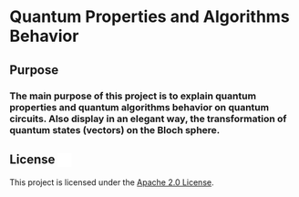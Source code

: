 # Quantum Properties and Algorithms Behavior

## Purpose
### The main purpose of this project is to explain quantum properties and quantum algorithms behavior on quantum circuits. Also display in an elegant way, the transformation of quantum states (vectors) on the Bloch sphere.

## License <img src="law-24.svg" color=#fff width="24" style="vertical-align: middle;">

This project is licensed under the [Apache 2.0 License](LICENSE).
